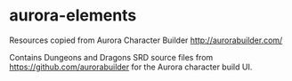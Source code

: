 # aurora-elements
Resources copied from Aurora Character Builder http://aurorabuilder.com/

Contains Dungeons and Dragons SRD source files from https://github.com/aurorabuilder for the Aurora character build UI.
